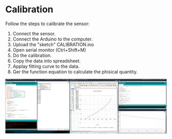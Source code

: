 # Calibration
Follow the steps to calibrate the sensor:

1. Connect the sensor.
2. Connect the Arduino to the computer.
3. Upload the "sketch" CALIBRATION.ino
4. Open serial monitor (Ctrl+Shift+M)
5. Do the calibration.
6. Copy the data into spreadsheet.
7. Applay fitting curve to the data.
8. Ger the function equation to calculate the phisical quantity.

![Ilustrated steps of calibration.](off-line-2-serial.png)
